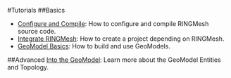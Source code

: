 
#Tutorials
##Basics
 * [Configure and Compile](tutorials/configure_compile_ringmesh): How to configure and compile RINGMesh source code.
 * [Integrate RINGMesh](): How to create a project depending on RINGMesh.
 * [GeoModel Basics](tutorials/geomodel/geomodel-basics): How to build and use GeoModels.

##Advanced
[Into the GeoModel](): Learn more about the GeoModel Entities and Topology.
